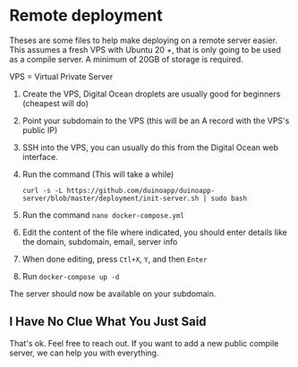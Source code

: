 # Remote deployment

Theses are some files to help make deploying on a remote server easier.
This assumes a fresh VPS with Ubuntu 20 +, that is only going to be used as
a compile server. A minimum of 20GB of storage is required.

VPS = Virtual Private Server

1. Create the VPS, Digital Ocean droplets are usually good for beginners (cheapest will do)
2. Point your subdomain to the VPS (this will be an A record with the VPS's public IP)
3. SSH into the VPS, you can usually do this from the Digital Ocean web interface.
4. Run the command (This will take a while)

   `curl -s -L https://github.com/duinoapp/duinoapp-server/blob/master/deployment/init-server.sh | sudo bash`
5. Run the command `nano docker-compose.yml`
6. Edit the content of the file where indicated, you should enter details like the domain, subdomain, email, server info
7. When done editing, press `Ctl+X`, `Y`, and then `Enter`
8. Run `docker-compose up -d`

The server should now be available on your subdomain.

## I Have No Clue What You Just Said

That's ok. Feel free to reach out. If you want to add a new public compile server, we can help you with everything.
